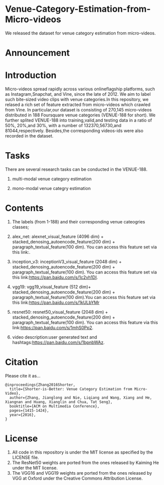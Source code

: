 # Venue-Category-Estimation-from-Micro-videos
We released the dataset for venue category estimation from micro-videos.

# Announcement


# Introduction
   Micro-videos spread rapidly across various onlineflagship platforms, such as Instagram,Snapchat, and Vine, since the late of 2012. We aim to label such bite-sized video clips with venue categories.In this repository, we relased a rich set of feature extracted from micro-videos which crawled from Vine. In particular,our dataset is consisting of 270,145 micro-videos distributed in 188 Foursquare venue categories (VENUE-188 for short). We further splited VENUE-188 into training,valid,and testing data in a ratio of 50%, 20%,and 30%, with a number of 132370,56730,and 81044,respectively. Besides,the corresponding videos-ids were also recorded in the dataset.

# Tasks
  There are several research tasks can be conducted in the VENUE-188.
  1) multi-modal venue category estimation
    
  2) mono-modal venue categry estimation
  
  
# Contents
  1) The labels (from 1-188) and their corresponding venue cateogries classes;
  
  2) alex_net: alexnet_visual_feature (4096 dim) + stacked_denosing_autoencode_feature(200 dim) + paragraph_textual_feature(100 dim). You can access this feature set via this link:.
  
  3) inception_v3: inceptionV3_visual_feature (2048 dim) + stacked_denosing_autoencode_feature(200 dim) + paragraph_textual_feature(100 dim). You can access this feature set via this link:https://pan.baidu.com/s/1c2vh1DI.
  
  4) vgg19: vgg19_visual_feature (512 dim)+ stacked_denosing_autoencode_feature(200 dim) + paragraph_textual_feature(100 dim).You can access this feature set via this link:https://pan.baidu.com/s/1kULbYMr
  
  5) resnet50: resnet50_visual_feature (2048 dim) + stacked_denosing_autoencode_feature(200 dim) + paragraph_textual_feature(100 dim). You can access this feature via this link:https://pan.baidu.com/s/1mhS0Pp2.
  
  6) video description:user generated text and hashtags:https://pan.baidu.com/s/1bpnbWAz.
  

# Citation
Please cite it as...
```
@inproceedings{Zhang2016Shorter,
  title={Shorter-is-Better: Venue Category Estimation from Micro-Video},
  author={Zhang, Jianglong and Nie, Liqiang and Wang, Xiang and He, Xiangnan and Huang, Xianglin and Chua, Tat Seng},
  booktitle={ACM on Multimedia Conference},
  pages={1415-1424},
  year={2016},
}
```
# License
   1) All code in this repository is under the MIT license as specified by the LICENSE file.
   2) The ResNet50 weights are ported from the ones released by Kaiming He under the MIT license.
   3) The VGG16 and VGG19 weights are ported from the ones released by VGG at Oxford under the Creative Commons Attribution License.
